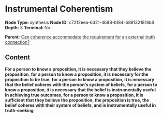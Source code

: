 # Instrumental Coherentism

**Node Type:** synthesis
**Node ID:** c7212eea-6321-4b88-b184-6891321819b8
**Depth:** 3
**Terminal:** No

**Parent:** [Can coherence accommodate the requirement for an external truth connection?](can-coherence-accommodate-the-requirement-for-an-external-truth-connection.md)

## Content

**For a person to know a proposition, it is necessary that they believe the proposition**, **for a person to know a proposition, it is necessary for the proposition to be true**, **for a person to know a proposition, it is necessary that the belief coheres with the person's system of beliefs**, **for a person to know a proposition, it is necessary that the belief is instrumentally useful in achieving true outcomes**, **for a person to know a proposition, it is sufficient that they believe the proposition, the proposition is true, the belief coheres with their system of beliefs, and is instrumentally useful in truth-seeking**
